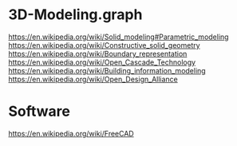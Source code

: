 # 3D-Modeling.graph
https://en.wikipedia.org/wiki/Solid_modeling#Parametric_modeling https://en.wikipedia.org/wiki/Constructive_solid_geometry https://en.wikipedia.org/wiki/Boundary_representation https://en.wikipedia.org/wiki/Open_Cascade_Technology https://en.wikipedia.org/wiki/Building_information_modeling https://en.wikipedia.org/wiki/Open_Design_Alliance

# Software
https://en.wikipedia.org/wiki/FreeCAD
